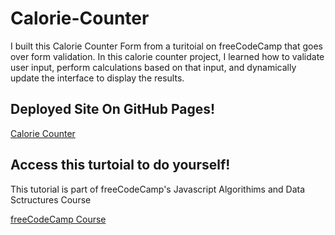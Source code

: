 # Calorie-Counter

I built this Calorie Counter Form from a turitoial on freeCodeCamp that goes over form validation. In this calorie counter project, I learned how to validate user input, perform calculations based on that input, and dynamically update the interface to display the results.

## Deployed Site On GitHub Pages!
[Calorie Counter](https://meganm672.github.io/Calorie-Counter/)

## Access this turtoial to do yourself!
This tutorial is part of freeCodeCamp's Javascript Algorithims and Data Sctructures Course

[freeCodeCamp Course](https://www.freecodecamp.org/learn/javascript-algorithms-and-data-structures-v8/)
